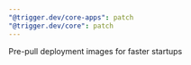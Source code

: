 ```yaml
---
"@trigger.dev/core-apps": patch
"@trigger.dev/core": patch
---
```


Pre-pull deployment images for faster startups
